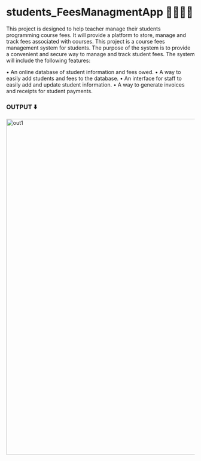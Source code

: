 # students_FeesManagmentApp 🧑‍💻👨‍🏫
This project is designed to help teacher manage their students programming course fees. It will provide a platform to store, manage and track fees associated with courses.
This project is a course fees management system for students. The purpose of the system is to provide a convenient and secure way to manage and track student fees. The system will include the following features:

• An online database of student information and fees owed. 
• A way to easily add students and fees to the database. 
• An interface for staff to easily add and update student information. 
• A way to generate invoices and receipts for student payments. 

<h3>OUTPUT ⬇️</h3>

<img width="900" alt="out1" src="https://user-images.githubusercontent.com/113874433/208374828-fd0277a3-5fd3-4729-ada7-f18f306e9eb8.png">
